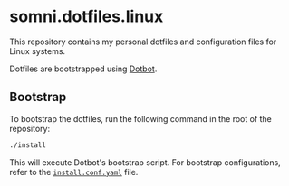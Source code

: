 somni.dotfiles.linux
====================
This repository contains my personal dotfiles and configuration files for Linux systems.

Dotfiles are bootstrapped using [Dotbot](https://github.com/anishathalye/dotbot).

Bootstrap
---------
To bootstrap the dotfiles, run the following command in the root of the repository:

```sh
./install
```

This will execute Dotbot's bootstrap script. For bootstrap configurations, refer to the [`install.conf.yaml`](install.conf.yaml) file.
